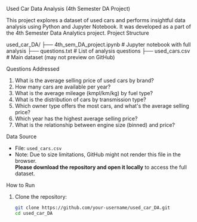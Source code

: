Used Car Data Analysis (4th Semester DA Project)

This project explores a dataset of used cars and performs insightful data analysis using Python and Jupyter Notebook. It was developed as a part of the 4th Semester Data Analytics project.
Project Structure

used_car_DA/
├── 4th_sem_DA_project.ipynb # Jupyter notebook with full analysis
├── questions.txt # List of analysis questions
├── used_cars.csv # Main dataset (may not preview on GitHub)

 Questions Addressed

1. What is the average selling price of used cars by brand?
2. How many cars are available per year?
3. What is the average mileage (kmpl/km/kg) by fuel type?
4. What is the distribution of cars by transmission type?
5. Which owner type offers the most cars, and what's the average selling price?
6. Which year has the highest average selling price?
7. What is the relationship between engine size (binned) and price?

Data Source

- File: `used_cars.csv`  
- Note: Due to size limitations, GitHub might not render this file in the browser.  
  **Please download the repository and open it locally** to access the full dataset.

How to Run

1. Clone the repository:
   ```bash
   git clone https://github.com/your-username/used_car_DA.git
   cd used_car_DA
